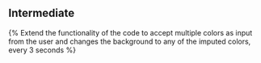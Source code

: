 ## Intermediate

{% Extend the functionality of the code to accept multiple colors as input from the user and changes the background to any of the imputed colors, every 3 seconds %}